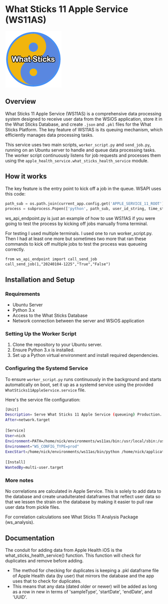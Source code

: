 # What Sticks 11 Apple Service (WS11AS)
![What Sticks Logo](/docs/images/wsLogo180.png)
## Overview

What Sticks 11 Apple Service (WS11AS) is a comprehensive data processing system designed to receive user data from the WSiOS application, store it in the What Sticks Database, and create `.json` and `.pkl` files for the What Sticks Platform. The key feature of WS11AS is its queuing mechanism, which efficiently manages data processing tasks.

This service uses two main scripts, `worker_script.py` and `send_job.py`, running on an Ubuntu server to handle and queue data processing tasks. The worker script continuously listens for job requests and processes them using the `apple_health_service.what_sticks_health_service` module.

## How it works
The key feature is the entry point to kick off a job in the queue. WSAPI uses this code:
```py
path_sub = os.path.join(current_app.config.get('APPLE_SERVICE_11_ROOT'), 'send_job.py')
process = subprocess.Popen(['python', path_sub, user_id_string, time_stamp_str_for_json_file_name, 'True', 'True'])

```

ws_api_endpoint.py is just an example of how to use WS11AS if you were going to test the process by kicking off jobs manually froma terminal. 

For testing I used multiple terminals. I used one to run worker_script.py. Then I had at least one more but sometimes two more that ran these commands to kick off multiple jobs to test the process was queueing correctly.
```
from ws_api_endpoint import call_send_job
call_send_job(1,"20240104-1225","True","False")
```


## Installation and Setup

### Requirements

- Ubuntu Server
- Python 3.x
- Access to the What Sticks Database
- Network connection between the server and WSiOS application

### Setting Up the Worker Script

1. Clone the repository to your Ubuntu server.
2. Ensure Python 3.x is installed.
3. Set up a Python virtual environment and install required dependencies.

### Configuring the Systemd Service

To ensure `worker_script.py` runs continuously in the background and starts automatically on boot, set it up as a systemd service using the provided `WhatSticks11AppleService.service` file.

Here's the service file configuration:

```bash
[Unit]
Description= Serve What Sticks 11 Apple Service (queueing) Production.
After=network.target

[Service]
User=nick
Environment=PATH=/home/nick/environments/ws11as/bin:/usr/local/sbin:/usr/local/bin:/usr/sbin:/usr/bin:/sbin:/bin:/usr/games:/usr/local/games:/snap/bin
Environment="WS_CONFIG_TYPE=prod"
ExecStart=/home/nick/environments/ws11as/bin/python /home/nick/applications/WhatSticks11AppleService/worker_script.py --serve-in-foreground

[Install]
WantedBy=multi-user.target
```

### More notes
No correlations are calculated in Apple Service. This is solely to add data to the database and create unadulterated dataframes that reflect user data so that we lessen the strain on the database by making it easier to pull raw user data from pickle files.

For correlation calculations see What Sticks 11 Analysis Package (ws_analysis).

## Documentation

The conduit for adding data from Apple Health iOS is the what_sticks_health_service() function. This function will check for duplicates and remove before adding.
- The method for checking for duplicates is keeping a .pkl dataframe file of Apple Health data (by user) that mirrors the database and the app uses that to check for duplicates.
 - This means that any data (dated older or newer) will be added as long as a row in new in terms of 'sampleType', 'startDate', 'endDate', and 'UUID'. 

